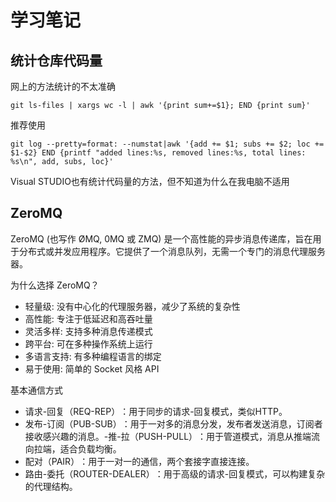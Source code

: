 # 学习笔记
## 统计仓库代码量
网上的方法统计的不太准确
```
git ls-files | xargs wc -l | awk '{print sum+=$1}; END {print sum}'
```
推荐使用
```
git log --pretty=format: --numstat|awk '{add += $1; subs += $2; loc += $1-$2} END {printf "added lines:%s, removed lines:%s, total lines: %s\n", add, subs, loc}'
```
Visual STUDIO也有统计代码量的方法，但不知道为什么在我电脑不适用
## ZeroMQ
ZeroMQ (也写作 ØMQ, 0MQ 或 ZMQ) 是一个高性能的异步消息传递库，旨在用于分布式或并发应用程序。它提供了一个消息队列，无需一个专门的消息代理服务器。

为什么选择 ZeroMQ？
- 轻量级: 没有中心化的代理服务器，减少了系统的复杂性
- 高性能: 专注于低延迟和高吞吐量
- 灵活多样: 支持多种消息传递模式
- 跨平台: 可在多种操作系统上运行
- 多语言支持: 有多种编程语言的绑定
- 易于使用: 简单的 Socket 风格 API

基本通信方式
- ​请求-回复（REQ-REP）​​：用于同步的请求-回复模式，类似HTTP。
- ​发布-订阅（PUB-SUB）​​：用于一对多的消息分发，发布者发送消息，订阅者接收感兴趣的消息。
​- ​推-拉（PUSH-PULL）​​：用于管道模式，消息从推端流向拉端，适合负载均衡。
- ​配对（PAIR）​​：用于一对一的通信，两个套接字直接连接。
- ​路由-委托（ROUTER-DEALER）​​：用于高级的请求-回复模式，可以构建复杂的代理结构。
